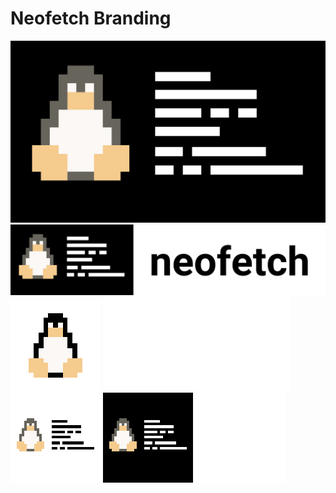 # Neofetch Branding

![](big.png)
![](big-with-text.png)
![](discord.png)
![](README.md)
![](square-light.png)
![](square-dark.png)
![](square-transparent.png)
